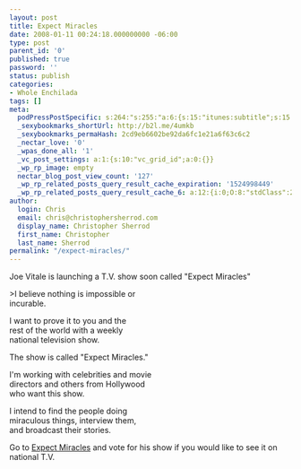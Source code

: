 ```yaml
---
layout: post
title: Expect Miracles
date: 2008-01-11 00:24:18.000000000 -06:00
type: post
parent_id: '0'
published: true
password: ''
status: publish
categories:
- Whole Enchilada
tags: []
meta:
  podPressPostSpecific: s:264:"s:255:"a:6:{s:15:"itunes:subtitle";s:15:"##PostExcerpt##";s:14:"itunes:summary";s:15:"##PostExcerpt##";s:15:"itunes:keywords";s:17:"##WordPressCats##";s:13:"itunes:author";s:10:"##Global##";s:15:"itunes:explicit";s:7:"Default";s:12:"itunes:block";s:7:"Default";}";";
  _sexybookmarks_shortUrl: http://b2l.me/4umkb
  _sexybookmarks_permaHash: 2cd9eb6602be92da6fc1e21a6f63c6c2
  _nectar_love: '0'
  _wpas_done_all: '1'
  _vc_post_settings: a:1:{s:10:"vc_grid_id";a:0:{}}
  _wp_rp_image: empty
  nectar_blog_post_view_count: '127'
  _wp_rp_related_posts_query_result_cache_expiration: '1524998449'
  _wp_rp_related_posts_query_result_cache_6: a:12:{i:0;O:8:"stdClass":2:{s:7:"post_id";s:3:"383";s:5:"score";s:16:"86.8861245325376";}i:1;O:8:"stdClass":2:{s:7:"post_id";s:4:"1257";s:5:"score";s:18:"63.914287413681954";}i:2;O:8:"stdClass":2:{s:7:"post_id";s:3:"624";s:5:"score";s:18:"58.304155924420094";}i:3;O:8:"stdClass":2:{s:7:"post_id";s:3:"277";s:5:"score";s:18:"56.003011869169384";}i:4;O:8:"stdClass":2:{s:7:"post_id";s:3:"370";s:5:"score";s:17:"52.96415165710246";}i:5;O:8:"stdClass":2:{s:7:"post_id";s:4:"2271";s:5:"score";s:17:"50.74144902819184";}i:6;O:8:"stdClass":2:{s:7:"post_id";s:4:"2282";s:5:"score";s:17:"46.33298439925766";}i:7;O:8:"stdClass":2:{s:7:"post_id";s:3:"737";s:5:"score";s:18:"42.022179706069586";}i:8;O:8:"stdClass":2:{s:7:"post_id";s:4:"1108";s:5:"score";s:17:"41.94373827972951";}i:9;O:8:"stdClass":2:{s:7:"post_id";s:3:"411";s:5:"score";s:16:"41.8515676795056";}i:10;O:8:"stdClass":2:{s:7:"post_id";s:4:"1406";s:5:"score";s:17:"39.72103565081888";}i:11;O:8:"stdClass":2:{s:7:"post_id";s:3:"831";s:5:"score";s:17:"39.72103565081888";}}
author:
  login: Chris
  email: chris@christophersherrod.com
  display_name: Christopher Sherrod
  first_name: Christopher
  last_name: Sherrod
permalink: "/expect-miracles/"
---
```

<p>Joe Vitale is launching a T.V. show soon called "Expect Miracles"</p>
>I believe nothing is impossible or<br />
incurable.</p>
<p>I want to prove it to you and the<br />
rest of the world with a weekly<br />
national television show.</p>
<p>The show is called "Expect Miracles."</p>
<p>I'm working with celebrities and movie<br />
directors and others from Hollywood<br />
who want this show.</p>
<p>I intend to find the people doing<br />
miraculous things, interview them,<br />
and broadcast their stories.</p></blockquote>
<p>Go to <a href="http://www.expectmiraclestv.com/ " rel="nofollow">Expect Miracles</a> and vote for his show if you would like to see it on national T.V.</p>
